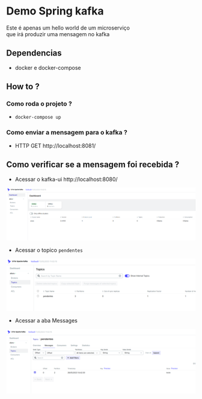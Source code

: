 # Demo Spring kafka


Este é apenas um hello world de um microserviço  
que irá produzir uma mensagem no kafka



## Dependencias
* docker e docker-compose

## How to ?

### Como roda o projeto ?
* ```docker-compose up```

### Como enviar a mensagem para o kafka ?
* HTTP GET http://localhost:8081/

## Como verificar se a mensagem foi recebida ?
* Acessar o kafka-ui http://localhost:8080/

![img.png](img.png)


* Acessar o topico ```pendentes```

![img_1.png](img_1.png)


* Acessar a aba Messages

![img_2.png](img_2.png)
